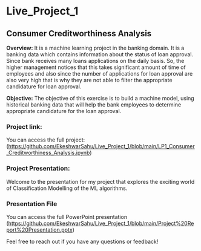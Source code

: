 # Live_Project_1
## __Consumer Creditworthiness Analysis__

 __Overview:__
 It is a machine learning project in the banking domain. It is a banking data which contains information about the status of loan approval. Since bank receives many loans applications on the daily basis. So, the higher management notices that this takes significant amount of time of employees and also since the number of applications for loan approval are also very high that is why they are not able to filter the appropriate candidature for loan approval. 

 __Objective:__
The objective of this exercise is to build a machine model, using historical banking data that will help the bank employees to determine appropriate candidature for the loan approval. 

### Project link:
You can access the full project:(https://github.com/EkeshwarSahu/Live_Project_1/blob/main/LP1_Consumer_Creditworthiness_Analysis.ipynb)


### Project Presentation:

Welcome to the presentation for my project that explores the exciting world of Classification Modelling of the ML algorithms.

### Presentation File

You can access the full PowerPoint presentation (https://github.com/EkeshwarSahu/Live_Project_1/blob/main/Project%20Report%20Presentation.pptx)

Feel free to reach out if you have any questions or feedback!


